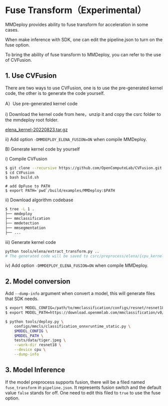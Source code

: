 # Fuse Transform（Experimental）

MMDeploy provides ability to fuse transform for acceleration in some cases.

When make inference with SDK, one can edit the pipeline.json to turn on the fuse option.

To bring the ability of fuse transform to MMDeploy, you can refer to the use of CVFusion.

## 1. Use CVFusion

There are two ways to use CVFusion, one is to use the pre-generated kernel code, the other is to generate the code yourself.

A）Use pre-generated kernel code

i) Download the kernel code from here，unzip it and copy the csrc folder to the mmdeploy root folder.

[elena_kernel-20220823.tar.gz](https://github.com/open-mmlab/mmdeploy/files/9399795/elena_kernel-20220823.tar.gz)

ii) Add option `-DMMDEPLOY_ELENA_FUSION=ON` when compile MMDeploy.

B) Generate kernel code by yourself

i) Compile CVFusion

```bash
$ git clone --recursive https://github.com/OpenComputeLab/CVFusion.git
$ cd CVFusion
$ bash build.sh
```

```
# add OpFuse to PATH
$ export PATH=`pwd`/build/examples/MMDeploy:$PATH
```

ii) Download algorithm codebase

```bash
$ tree -L 1 .
├── mmdeploy
├── mmclassification
├── mmdetection
├── mmsegmentation
├── ...
```

iii) Generate kernel code

```bash
python tools/elena/extract_transform.py ..
# The generated code will be saved to csrc/preprocess/elena/{cpu_kernel}/{cuda_kernel}
```

iv) Add option `-DMMDEPLOY_ELENA_FUSION=ON` when compile MMDeploy.

## 2. Model conversion

Add `--dump-info` argument when convert a model, this will generate files that SDK needs.

```bash
$ export MODEL_CONFIG=/path/to/mmclassification/configs/resnet/resnet18_8xb32_in1k.py
$ export MODEL_PATH=https://download.openmmlab.com/mmclassification/v0/resnet/resnet18_8xb32_in1k_20210831-fbbb1da6.pth

$ python tools/deploy.py \
    configs/mmcls/classification_onnxruntime_static.py \
    $MODEL_CONFIG \
    $MODEL_PATH \
    tests/data/tiger.jpeg \
    --work-dir resnet18 \
    --device cpu \
    --dump-info
```

## 3. Model Inference

If the model preprocess supports fusion, there will be a filed named `fuse_transform` in `pipeline.json`. It represents fusion switch and the default value `false` stands for off. One need to edit this filed to `true` to use the fuse option.
